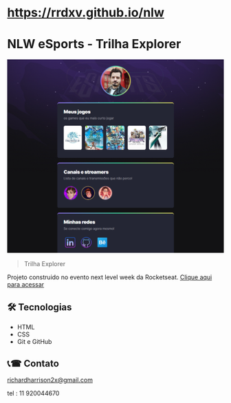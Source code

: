 # https://rrdxv.github.io/nlw


# NLW eSports - Trilha Explorer
![preview](./.github/preview.png)
   
> Trilha Explorer

Projeto construido no evento next level week da Rocketseat.
[Clique aqui para acessar](https://rrdxv.github.io/nlw/)
## 🛠 Tecnologias

- HTML
- CSS
- Git e GitHub

## 📞☎ Contato

richardharrison2x@gmail.com

tel : 11 920044670
